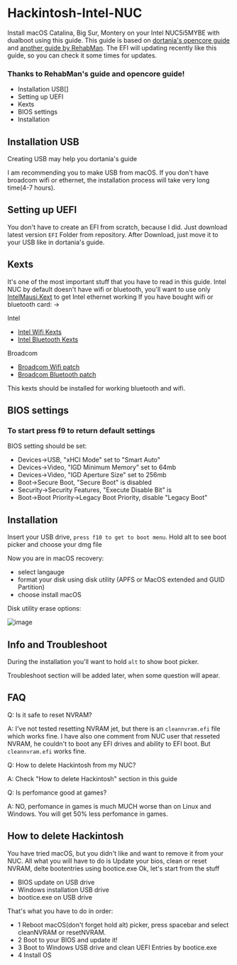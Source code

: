 # Hackintosh-Intel-NUC
Install macOS Catalina, Big Sur, Montery on your Intel NUC5i5MYBE with dualboot using this guide.
This guide is based on [dortania's opencore guide](https://dortania.github.io/getting-started/) and [another guide by RehabMan](https://www.tonymacx86.com/threads/guide-intel-broadwell-nuc5-using-clover-uefi-nuc5i5mhye-nuc5i3myhe-etc.261712/). The EFI will updating recently like this guide, so you can check it some times for updates.
### Thanks to RehabMan's guide and opencore guide!


* Installation USB[]
* Setting up UEFI
* Kexts
* BIOS settings
* Installation

## Installation USB
Creating USB may help you dortania's guide

I am recommending you to make USB from macOS. If you don't have broadcom wifi or ethernet, the installation process will take very long time(4-7 hours).

## Setting up UEFI
You don't have to create an EFI from scratch, because I did. Just download latest version ```EFI``` Folder from repository.
After Download, just move it to your USB like in dortania's guide.

## Kexts
It's one of the most important stuff that you have to read in this guide.
Intel NUC by default doesn't have wifi or bluetooth, you'll want to use only [IntelMausi.Kext](https://github.com/acidanthera/IntelMausi/releases) to get Intel ethernet working
If you have bought wifi or bluetooth card: ->

Intel
* [Intel Wifi Kexts](https://github.com/OpenIntelWireless/itlwm/releases)
* [Intel Bluetooth Kexts](https://github.com/OpenIntelWireless/IntelBluetoothFirmware)

Broadcom
* [Broadcom Wifi patch](https://github.com/acidanthera/AirportBrcmFixup/releases)
* [Broadcom Bluetooth patch](https://github.com/acidanthera/BrcmPatchRAM/releases)

This kexts should be installed for working bluetooth and wifi.

## BIOS settings
### To start press f9 to return default settings
BIOS setting should be set:
* Devices->USB, "xHCI Mode" set to "Smart Auto"
* Devices->Video, "IGD Minimum Memory" set to 64mb
* Devices->Video, "IGD Aperture Size" set to 256mb
* Boot->Secure Boot, "Secure Boot" is disabled
* Security->Security Features, "Execute Disable Bit" is
* Boot->Boot Priority->Legacy Boot Priority, disable "Legacy Boot"

## Installation
Insert your USB drive, ```press f10 to get to boot menu```.
Hold alt to see boot picker and choose your dmg file

Now you are in macOS recovery:
* select langauge
* format your disk using disk utility (APFS or MacOS extended and GUID Partition)
* choose install macOS

Disk utility erase options:


![image](https://github.com/Irox-cpu/Hackintosh-Intel-NUC/assets/61883651/d975e143-6306-42b1-80d2-ab57dcafd1bf)

## Info and Troubleshoot
During the installation you'll want to hold ```alt``` to show boot picker.

Troubleshoot section will be added later, when some question will apear.

## FAQ

Q: Is it safe to reset NVRAM?

A: I've not tested resetting NVRAM jet, but there is an ```cleannvram.efi``` file which works fine. I have also one comment from NUC user that resseted NVRAM, he couldn't to boot any EFI drives and ability to EFI boot. But ```cleannvram.efi``` works fine.


Q: How to delete Hackintosh from my NUC?

A: Check "How to delete Hackintosh" section in this guide

Q: Is perfomance good at games?

A: NO, perfomance in games is much MUCH worse than on Linux and Windows. You will get 50% less perfomance in games.

## How to delete Hackintosh
You have tried macOS, but you didn't like and want to remove it from your NUC.
All what you will have to do is Update your bios, clean or reset NVRAM, delte bootentries using bootice.exe
Ok, let's start from the stuff

* BIOS update on USB drive
* Windows installation USB drive
* bootice.exe on USB drive

That's what you have to do in order:

* 1 Reboot macOS(don't forget hold alt) picker, press spacebar and select cleanNVRAM or resetNVRAM.
* 2 Boot to your BIOS and update it!
* 3 Boot to Windows USB drive and clean UEFI Entries by bootice.exe
* 4 Install OS

